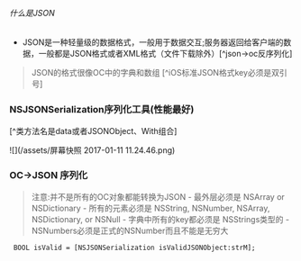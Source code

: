 
######  什么是JSON
- JSON是一种轻量级的数据格式，一般用于数据交互;服务器返回给客户端的数据，一般都是JSON格式或者XML格式（文件下载除外）[^json->oc反序列化]
        

>JSON的格式很像OC中的字典和数组
 [^iOS标准JSON格式key必须是双引号]
 
### NSJSONSerialization序列化工具(性能最好)
[^类方法名是data或者JSONObject、With组合]

![](/assets/屏幕快照 2017-01-11 11.24.46.png)


### OC->JSON 序列化
>注意:并不是所有的OC对象都能转换为JSON
     - 最外层必须是 NSArray or NSDictionary
     - 所有的元素必须是 NSString, NSNumber, NSArray, NSDictionary, or NSNull
     - 字典中所有的key都必须是 NSStrings类型的
     - NSNumbers必须是正式的NSNumber而且不能是无穷大
```         
 BOOL isValid = [NSJSONSerialization isValidJSONObject:strM];
``` 

